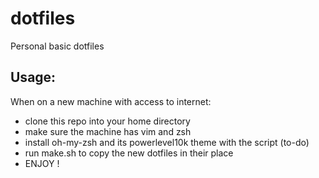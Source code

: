 # dotfiles
Personal basic dotfiles
## Usage:
When on a new machine with access to internet:
 - clone this repo into your home directory
 - make sure the machine has vim and zsh
 - install oh-my-zsh and its powerlevel10k theme with the script (to-do)
 - run make.sh to copy the new dotfiles in their place
 - ENJOY !
